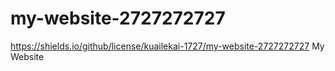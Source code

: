 # my-website-2727272727
https://shields.io/github/license/kuailekai-1727/my-website-2727272727
My Website
